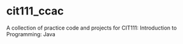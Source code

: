 # cit111_ccac
A collection of practice code and projects for CIT111: Introduction to Programming: Java 

